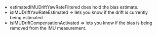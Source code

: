 * estimatedIMUDriftYawRateFiltered does hold the bias estimate.
* isIMUDriftYawRateEstimated => lets you know if the drift is currently being estimated
* isIMUDriftCompensationActivated => lets you know if the bias is being removed from the IMU measurement.